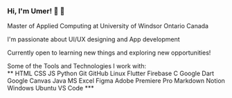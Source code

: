 ###                                                                                      Hi, I'm Umer! 👋 👋

Master of Applied Computing at University of Windsor Ontario Canada<br/>

I'm passionate about UI/UX designing and App development<br/>

Currently open to learning new things and exploring new opportunities!<br/>


Some of the Tools and Technologies I work with:<br/>
** HTML CSS JS Python Git GitHub Linux Flutter Firebase C Google Dart Google Canvas Java MS Excel Figma Adobe Premiere Pro Markdown Notion Windows Ubuntu VS Code ***



 

 




